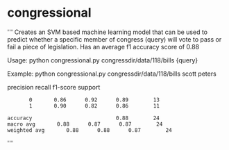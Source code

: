 # congressional
'''
Creates an SVM based machine learning model that can be used to predict whether a specific member of congress (query) will vote to pass or fail a piece of legislation. Has an average f1 accuracy score of 0.88

Usage:
python congressional.py congressdir/data/118/bills {query}

Example:
python congressional.py congressdir/data/118/bills scott peters

  precision    recall  f1-score   support

           0       0.86      0.92      0.89        13
           1       0.90      0.82      0.86        11

    accuracy                           0.88        24
    macro avg       0.88      0.87      0.87        24
    weighted avg       0.88      0.88      0.87        24


'''
